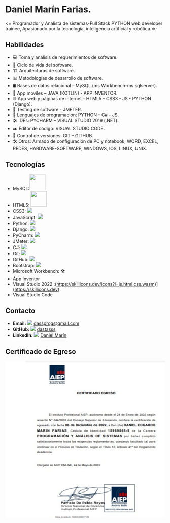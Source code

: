 # Daniel Marín Farias.
<= Programador y Analista de sistemas-Full Stack PYTHON web developer trainee, Apasionado por la 
   tecnología, inteligencia artificial y robótica.=>·

## Habilidades
- 💻 Toma y análisis de requerimientos de software.
- 🔄 Ciclo de vida del software.
- 🏗️ Arquitecturas de software.
- 📊 Metodologías de desarrollo de software.
- 🛢️ Bases de datos relacional – MySQL (ms Workbench-ms sqlserver).
- 📱 App móviles – JAVA (KOTLIN) - APP INVENTOR.
- 🌐 App web y páginas de internet - HTML5 - CSS3 - JS - PYTHON (Django).
- 🧪 Testing de software - JMETER.
- 🐍 Lenguajes de programación: PYTHON - C# - JS.
- 🛠️ IDEs: PYCHARM – VISUAL STUDIO 2019 (.NET).
- ✒️ Editor de código: VISUAL STUDIO CODE.
- 🔄 Control de versiones: GIT – GITHUB.
- 🛠️ Otros: Armado de configuración de PC y notebook, WORD, EXCEL, REDES, HARDWARE-SOFTWARE, WINDOWS, IOS, LINUX, UNIX.

## Tecnologías

- MySQL:<img src="https://cdn.jsdelivr.net/gh/devicons/devicon/icons/mysql/mysql-original-wordmark.svg" width= "50px" height= "50px"/>  
- HTML5: <img src="https://img.icons8.com/color/48/000000/html-5.png" width= "50px" height= "50px"/>
- CSS3: <img src="https://img.icons8.com/color/48/000000/css3.png"/>
- JavaScript: <img src="https://img.icons8.com/color/48/000000/javascript.png"/>
- Python: <img src="https://img.icons8.com/color/48/000000/python.png"/>
- Django: <img src="https://img.icons8.com/color/48/000000/django.png"/>
- PyCharm: <img src="https://img.icons8.com/color/48/000000/pycharm.png"/>
- JMeter: <img src="https://img.icons8.com/plasticine/48/000000/test-tube.png"/> 
- C#: <img src="https://img.icons8.com/color/48/000000/c-sharp-logo.png"/> 
- Git: <img src="https://img.icons8.com/color/48/000000/git.png"/>
- GitHub: <img src="https://img.icons8.com/color/48/000000/github--v1.png"/>
- Bootstrap: <img src="https://img.icons8.com/color/48/000000/bootstrap.png"/>
- Microsoft Workbench: 🛠️
- App Inventor
- Visual Studio 2022 :(https://skillicons.dev/icons?i=js,html,css,wasm)](https://skillicons.dev)
- Visual Studio Code


## Contacto

- **Email:** <img src="https://img.icons8.com/color/48/000000/email.png"/> dassprog@gmail.com
- **GitHub:** <img src="https://img.icons8.com/ios/48/000000/github.png"/> [dastasss](https://github.com/dastasss)
- **LinkedIn:** <img src="https://img.icons8.com/ios/48/000000/linkedin.png"/> [Daniel Marín](https://www.linkedin.com/in/daniel-marin-6bbb00156/)


## Certificado de Egreso

![Título Universitario](https://github.com/dastasss/dastasss/blob/main/github/assets/img/certificado.jpg)

